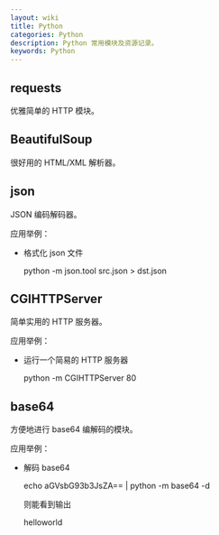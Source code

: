 ```yaml
---
layout: wiki
title: Python
categories: Python
description: Python 常用模块及资源记录。
keywords: Python
---
```


## requests

优雅简单的 HTTP 模块。

## BeautifulSoup

很好用的 HTML/XML 解析器。

## json

JSON 编码解码器。

应用举例：

* 格式化 json 文件

  python -m json.tool src.json > dst.json

## CGIHTTPServer

简单实用的 HTTP 服务器。

应用举例：

* 运行一个简易的 HTTP 服务器

  python -m CGIHTTPServer 80

## base64

方便地进行 base64 编解码的模块。

应用举例：

* 解码 base64

  echo aGVsbG93b3JsZA== | python -m base64 -d

  则能看到输出

  helloworld
